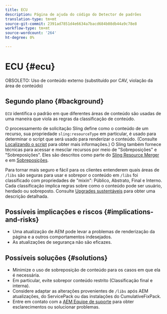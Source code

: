 ```yaml
---
title: ECU
description: Página de ajuda do código do Detector de padrões
translation-type: tm+mt
source-git-commit: 2391ad7851d4e6634a7bacd684b08db44a9c78e8
workflow-type: tm+mt
source-wordcount: '264'
ht-degree: 0%

---
```



# ECU {#ecu}

OBSOLETO: Uso de conteúdo externo (substituído por CAV, violação da área de conteúdo)

## Segundo plano {#background}

`ECU` identifica o padrão em que diferentes áreas de conteúdo são usadas de uma maneira que viola as regras da classificação de conteúdo.

O processamento de solicitação Sling define como o conteúdo de um recurso, sua propriedade `sling:resourceType` em particular, é usado para determinar o script que será usado para renderizar o conteúdo. (Consulte [Localizando o script](https://experienceleague.adobe.com/docs/experience-manager-65/developing/introduction/the-basics.html#locating-the-script) para obter mais informações.) O Sling também fornece técnicas para acessar e mesclar recursos por meio de &quot;Sobreposições&quot; e &quot;Sobreposições&quot;. Eles são descritos como parte do [Sling Resource Merger](https://experienceleague.adobe.com/docs/experience-manager-65/developing/platform/sling-resource-merger.html) e em [Sobreposições](https://experienceleague.adobe.com/docs/experience-manager-65/developing/platform/overlays.html).

Para tornar mais seguro e fácil para os clientes entenderem quais áreas de `/libs` são seguras para usar e sobrepor o conteúdo em `/libs` foi classificado com propriedades de &quot;mixin&quot;: Público, Abstrato, Final e Interno. Cada classificação implica regras sobre como o conteúdo pode ser usuário, herdado ou sobreposto. Consulte [Upgrades sustentáveis](https://experienceleague.adobe.com/docs/experience-manager-65/deploying/upgrading/sustainable-upgrades.html) para obter uma descrição detalhada.

## Possíveis implicações e riscos {#implications-and-risks}

* Uma atualização de AEM pode levar a problemas de renderização da página e a outros comportamentos indesejados.
* As atualizações de segurança não são eficazes.

## Possíveis soluções {#solutions}

* Minimize o uso de sobreposição de conteúdo para os casos em que ela é necessária.
* Em particular, evite sobrepor conteúdo restrito (Classificação final e interna).
* Considere adaptar as alterações provenientes de `/libs` após AEM atualizações, do ServicePack ou das instalações do CumulativeFixPack.
* Entre em contato com a [AEM Equipe de suporte](https://helpx.adobe.com/enterprise/using/support-for-experience-cloud.html) para obter esclarecimentos ou solucionar problemas.
